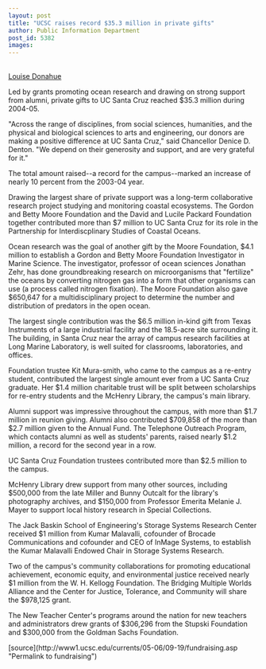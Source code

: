 ```yaml
---
layout: post
title: "UCSC raises record $35.3 million in private gifts"
author: Public Information Department
post_id: 5382
images:
---
```


<a name="content" id="content"></a><br>
<a href="mailto:ldonahue@ucsc.edu">Louise Donahue</a>
<p>
  <a name="OLE_LINK5" id="OLE_LINK5"></a><a name="OLE_LINK6" id="OLE_LINK6">Led by grants promoting ocean research and drawing on strong support from alumni, private gifts to UC Santa Cruz reached $35.3 million during 2004-05.</a>
</p>
<p>
  "Across the range of disciplines, from social sciences, humanities, and the physical and biological sciences to arts and engineering, our donors are making a positive difference at UC Santa Cruz," said Chancellor Denice D. Denton. "We depend on their generosity and support, and are very grateful for it."
</p>
<p>
  The total amount raised--a record for the campus--marked an increase of nearly 10 percent from the 2003-04 year.
</p>
<p>
  Drawing the largest share of private support was a long-term collaborative research project studying and monitoring coastal ecosystems. The Gordon and Betty Moore Foundation and the David and Lucile Packard Foundation together contributed more than $7 million to UC Santa Cruz for its role in the Partnership for Interdiscplinary Studies of Coastal Oceans.
</p>
<p>
  Ocean research was the goal of another gift by the Moore Foundation, $4.1 million to establish a Gordon and Betty Moore Foundation Investigator in Marine Science. The investigator, professor of ocean sciences Jonathan Zehr, has done groundbreaking research on microorganisms that "fertilize" the oceans by converting nitrogen gas into a form that other organisms can use (a process called nitrogen fixation). The Moore Foundation also gave $650,647 for a multidisciplinary project to determine the number and distribution of predators in the open ocean.
</p>
<p>
  The largest single contribution was the $6.5 million in-kind gift from Texas Instruments of a large industrial facility and the 18.5-acre site surrounding it. The building, in Santa Cruz near the array of campus research facilities at Long Marine Laboratory, is well suited for classrooms, laboratories, and offices.
</p>
<p>
  Foundation trustee Kit Mura-smith, who came to the campus as a re-entry student, contributed the largest single amount ever from a UC Santa Cruz graduate. Her $1.4 million charitable trust will be split between scholarships for re-entry students and the McHenry Library, the campus's main library.
</p>
<p>
  Alumni support was impressive throughout the campus, with more than $1.7 million in reunion giving. Alumni also contributed $709,858 of the more than $2.7 million given to the Annual Fund. The Telephone Outreach Program, which contacts alumni as well as students' parents, raised nearly $1.2 million, a record for the second year in a row.
</p>
<p>
  UC Santa Cruz Foundation trustees contributed more than $2.5 million to the campus.
</p>
<p>
  <a name="OLE_LINK17" id="OLE_LINK17"></a><a name="OLE_LINK18" id="OLE_LINK18">McHenry Library drew support from many other sources, including $500,000 from the late Miller and Bunny Outcalt for the library's photography archives, and $150,000 from Professor Emerita Melanie J. Mayer to support local history research in Special Collections.</a>
</p>
<p>
  The Jack Baskin School of Engineering's Storage Systems Research Center received $1 million from Kumar Malavalli, cofounder of Brocade Communications and cofounder and CEO of InMage Systems, to establish the Kumar Malavalli Endowed Chair in Storage Systems Research.
</p>
<p>
  Two of the campus's community collaborations for promoting educational achievement, economic equity, and environmental justice received nearly $1 million from the W. H. Kellogg Foundation. The Bridging Multiple Worlds Alliance and the Center for Justice, Tolerance, and Community will share the $978,125 grant.
</p>
<p>
  The New Teacher Center's programs around the nation for new teachers and administrators drew grants of $306,296 from the Stupski Foundation and $300,000 from the Goldman Sachs Foundation.
</p>
[source](http://www1.ucsc.edu/currents/05-06/09-19/fundraising.asp "Permalink to fundraising")
